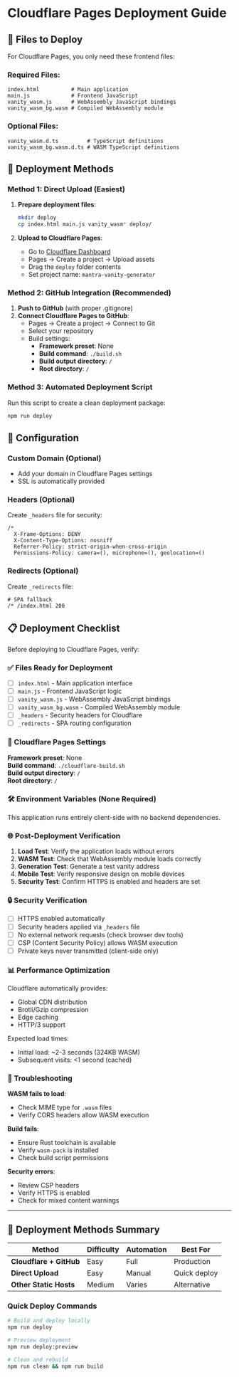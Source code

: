 # Cloudflare Pages Deployment Guide

## 📁 Files to Deploy

For Cloudflare Pages, you only need these frontend files:

### Required Files:
```
index.html          # Main application
main.js             # Frontend JavaScript
vanity_wasm.js      # WebAssembly JavaScript bindings
vanity_wasm_bg.wasm # Compiled WebAssembly module
```

### Optional Files:
```
vanity_wasm.d.ts         # TypeScript definitions
vanity_wasm_bg.wasm.d.ts # WASM TypeScript definitions
```

## 🚀 Deployment Methods

### Method 1: Direct Upload (Easiest)

1. **Prepare deployment files**:
   ```bash
   mkdir deploy
   cp index.html main.js vanity_wasm* deploy/
   ```

2. **Upload to Cloudflare Pages**:
   - Go to [Cloudflare Dashboard](https://dash.cloudflare.com)
   - Pages → Create a project → Upload assets
   - Drag the `deploy` folder contents
   - Set project name: `mantra-vanity-generator`

### Method 2: GitHub Integration (Recommended)

1. **Push to GitHub** (with proper .gitignore)
2. **Connect Cloudflare Pages to GitHub**:
   - Pages → Create a project → Connect to Git
   - Select your repository
   - Build settings:
     - **Framework preset**: None
     - **Build command**: `./build.sh`
     - **Build output directory**: `/`
     - **Root directory**: `/`

### Method 3: Automated Deployment Script

Run this script to create a clean deployment package:

```bash
npm run deploy
```

## 🔧 Configuration

### Custom Domain (Optional)
- Add your domain in Cloudflare Pages settings
- SSL is automatically provided

### Headers (Optional)
Create `_headers` file for security:
```
/*
  X-Frame-Options: DENY
  X-Content-Type-Options: nosniff
  Referrer-Policy: strict-origin-when-cross-origin
  Permissions-Policy: camera=(), microphone=(), geolocation=()
```

### Redirects (Optional)
Create `_redirects` file:
```
# SPA fallback
/* /index.html 200
```

## 📋 Deployment Checklist

Before deploying to Cloudflare Pages, verify:

### ✅ Files Ready for Deployment
- [ ] `index.html` - Main application interface
- [ ] `main.js` - Frontend JavaScript logic
- [ ] `vanity_wasm.js` - WebAssembly JavaScript bindings  
- [ ] `vanity_wasm_bg.wasm` - Compiled WebAssembly module
- [ ] `_headers` - Security headers for Cloudflare
- [ ] `_redirects` - SPA routing configuration

### 🔧 Cloudflare Pages Settings

**Framework preset**: None  
**Build command**: `./cloudflare-build.sh`  
**Build output directory**: `/`  
**Root directory**: `/`  

### 🛠️ Environment Variables (None Required)
This application runs entirely client-side with no backend dependencies.

### 🌐 Post-Deployment Verification

1. **Load Test**: Verify the application loads without errors
2. **WASM Test**: Check that WebAssembly module loads correctly
3. **Generation Test**: Generate a test vanity address
4. **Mobile Test**: Verify responsive design on mobile devices
5. **Security Test**: Confirm HTTPS is enabled and headers are set

### 🔒 Security Verification

- [ ] HTTPS enabled automatically
- [ ] Security headers applied via `_headers` file
- [ ] No external network requests (check browser dev tools)
- [ ] CSP (Content Security Policy) allows WASM execution
- [ ] Private keys never transmitted (client-side only)

### 📊 Performance Optimization

Cloudflare automatically provides:
- Global CDN distribution
- Brotli/Gzip compression  
- Edge caching
- HTTP/3 support

Expected load times:
- Initial load: ~2-3 seconds (324KB WASM)
- Subsequent visits: <1 second (cached)

### 🚨 Troubleshooting

**WASM fails to load**:
- Check MIME type for `.wasm` files
- Verify CORS headers allow WASM execution

**Build fails**:
- Ensure Rust toolchain is available
- Verify `wasm-pack` is installed
- Check build script permissions

**Security errors**:
- Review CSP headers
- Verify HTTPS is enabled
- Check for mixed content warnings

---

## 🎯 Deployment Methods Summary

| Method | Difficulty | Automation | Best For |
|--------|------------|------------|----------|
| **Cloudflare + GitHub** | Easy | Full | Production |
| **Direct Upload** | Easy | Manual | Quick deploy |
| **Other Static Hosts** | Medium | Varies | Alternative |

### Quick Deploy Commands

```bash
# Build and deploy locally
npm run deploy

# Preview deployment
npm run deploy:preview

# Clean and rebuild
npm run clean && npm run build
```
